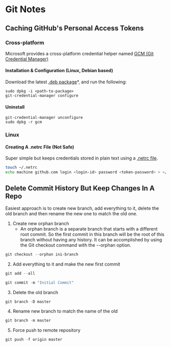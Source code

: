 # Git Notes

## Caching GitHub's Personal Access Tokens

### Cross-platform

Microsoft provides a cross-platform credential helper named [GCM (Git Credential Manager)](https://github.com/GitCredentialManager/git-credential-manager)
#### Installation & Configuration (Linux, Debian based)
Download the latest [.deb package](https://github.com/git-ecosystem/git-credential-manager/releases/latest)*, and run the following:

```shell
sudo dpkg -i <path-to-package>
git-credential-manager configure
```

#### Uninstall

```shell
git-credential-manager unconfigure
sudo dpkg -r gcm
```


### Linux 

#### Creating A .netrc File (Not Safe)

Super simple but keeps credentials stored in plain text using a [.netrc file](https://www.gnu.org/software/inetutils/manual/html_node/The-_002enetrc-file.html).

```bash
touch ~/.netrc
echo machine github.com login <login-id> password <token-password> > ~/.netrc
```


## Delete Commit History But Keep Changes In A Repo

Easiest approach is to create new branch,  add everything to it, delete the old branch and then rename the new one to match the old one.

1. Create new orphan branch
	* An orphan branch is a separate branch that starts with a different root commit. So the first commit in this branch will be the root of this branch without having any history. It can be accomplished by using the Git checkout command with the --orphan option.

```powershell
git checkout --orphan ini-branch
```

2. Add everything to it and make the new first commit
   
```powershell
git add --all
```

```powershell
git commit -m "Initial Commit"
```

3.  Delete the old branch

```powershell
git branch -D master
```

4. Rename new branch to match the name of the old
   
```powershell
git branch -m master
```

5.  Force push to remote repository

```powershell
git push -f origin master
```